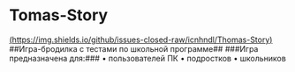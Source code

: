 # Tomas-Story
[(https://img.shields.io/github/issues-closed-raw/icnhndl/Thomas-Story)]()
##Игра-бродилка с тестами по школьной программе##
###Игра предназначена для:###
• пользователей ПК
• подростков
• школьников
